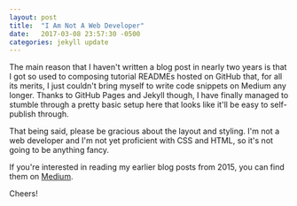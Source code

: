 ```yaml
---
layout: post
title:  "I Am Not A Web Developer"
date:   2017-03-08 23:57:30 -0500
categories: jekyll update
---
```


The main reason that I haven't written a blog post in nearly two years is that I got so used to composing tutorial READMEs hosted on GitHub that, for all its merits, I just couldn't bring myself to write code snippets on Medium any longer. Thanks to GitHub Pages and Jekyll though, I have finally managed to stumble through a pretty basic setup here that looks like it'll be easy to self-publish through.

That being said, please be gracious about the layout and styling. I'm not a web developer and I'm not yet proficient with CSS and HTML, so it's not going to be anything fancy.

If you're interested in reading my earlier blog posts from 2015, you can find them on [Medium](https://www.medium.com/@markedwardmurray).

Cheers!
